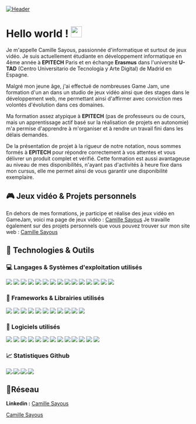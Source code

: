 [![Header](https://github.com/CamilleSA/CamilleSayous/blob/main/HeaderGithub.png "Header")](https://some-url.dev/)

# Hello world ! <img src="https://raw.githubusercontent.com/MartinHeinz/MartinHeinz/master/wave.gif" width="30px">
Je m'appelle Camille Sayous, passionnée d'informatique et surtout de jeux vidéo. Je suis actuellement étudiante en développement informatique en 4ème année à **EPITECH** Paris et en échange **Erasmus** dans l'université **U-TAD** (Centro Universitario de Tecnología y Arte Digital) de Madrid en Espagne.

Malgré mon jeune âge, j'ai effectué de nombreuses Game Jam, une formation d'un an dans un studio de jeux vidéo ainsi que des stages dans le développement web, me permettant ainsi d'affirmer avec conviction mes volontés d'évolution dans ces domaines.

Ma formation assez atypique à **EPITECH** (pas de professeurs ou de cours, mais un apprentissage actif basé sur la réalisation de projets en autonomie) m'a permise d'apprendre à m'organiser et à rendre un travail fini dans les délais demandés.

De la présentation de projet à la rigueur de notre notation, nous sommes formés à **EPITECH** pour répondre correctement à vos attentes et vous délivrer un produit complet et vérifié.
Cette formation est aussi avantageuse au niveau de mes disponibilités, n'ayant pas d'activités à heure fixe dans mon cursus, elle me permet ainsi de vous garantir une disponibilité exemplaire.

## 🎮 Jeux vidéo & Projets personnels
En dehors de mes formations, je participe et réalise des jeux vidéo en GameJam, voici ma page de jeux vidéo : [Camille Sayous](https://camillesayous.itch.io/)
Je travaille également sur des projets personnels que vous pouvez trouver sur mon site web : [Camille Sayous](https://cv-camille-sayous.netlify.app/)

## 🔧 Technologies & Outils
### 💻 Langages & Systèmes d'exploitation utilisés
![](https://img.shields.io/badge/Code-Python-informational?style=flat&logo=python&logoColor=white&color=6e67b6)
![](https://img.shields.io/badge/Code-C-informational?style=flat&logo=c&logoColor=white&color=6e67b6)
![](https://img.shields.io/badge/Code-C++-6e67b6.svg?style=flat&logo=c%2B%2B)
![](https://img.shields.io/badge/Code-CSharp-6e67b6.svg?style=flat&logo=csharp)
![](https://img.shields.io/badge/Code-HTML-6e67b6.svg?style=flat&logo=html5&logoColor=white)
![](https://img.shields.io/badge/Code-CSS-6e67b6.svg?style=flat&logo=css3&logoColor=white)
![](https://img.shields.io/badge/Code-Sass-6e67b6.svg?style=flat&logo=sass&logoColor=white)
![](https://img.shields.io/badge/Code-JavaScript-6e67b6.svg?style=flat&logo=javascript&logoColor=white)
![](https://img.shields.io/badge/Code-TypeScript-6e67b6.svg?style=flat&logo=typescript&logoColor=white)
![](https://img.shields.io/badge/Code-JSON-6e67b6.svg?style=flat&logo=json&logoColor=white)
![](https://img.shields.io/badge/Code-Docker-6e67b6.svg?style=flat&logo=docker&logoColor=white)
![](https://img.shields.io/badge/Code-Java-6e67b6.svg?style=flat&logo=java&logoColor=white)
![](https://img.shields.io/badge/Code-PHP-6e67b6.svg?style=flat&logo=php&logoColor=white)
![](https://img.shields.io/badge/OS-Linux-informational?style=flat&logo=linux&logoColor=white&color=6e67b6)
![](https://img.shields.io/badge/OS-Windows-informational?style=flat&logo=windows&logoColor=white&color=6e67b6)

### 📘 Frameworks & Librairies utilisés
![](https://img.shields.io/badge/Framework-ReactJS-informational?style=flat&logo=react&logoColor=white&color=6e67b6)
![](https://img.shields.io/badge/Framework-ReactNative-informational?style=flat&logo=react&logoColor=white&color=6e67b6)
![](https://img.shields.io/badge/Framework-Meteor-informational?style=flat&logo=meteor&logoColor=white&color=6e67b6)
![](https://img.shields.io/badge/Framework-Angular-informational?style=flat&logo=angular&logoColor=white&color=6e67b6)
![](https://img.shields.io/badge/Framework-VueJS-informational?style=flat&logo=vue.js&logoColor=white&color=6e67b6)
![](https://img.shields.io/badge/Framework-Bootstrap-informational?style=flat&logo=bootstrap&logoColor=white&color=6e67b6)
![](https://img.shields.io/badge/Framework-Flask-informational?style=flat&logo=flask&logoColor=white&color=6e67b6)
![](https://img.shields.io/badge/Framework-Django-informational?style=flat&logo=django&logoColor=white&color=6e67b6)
![](https://img.shields.io/badge/Library-JQuery-informational?style=flat&logo=jquery&logoColor=white&color=6e67b6)
![](https://img.shields.io/badge/Library-ChartJS-informational?style=flat&logo=chart.js&logoColor=white&color=6e67b6)
![](https://img.shields.io/badge/Library-Leaflet-informational?style=flat&logo=leaflet&logoColor=white&color=6e67b6)

### 💽 Logiciels utilisés
![](https://img.shields.io/badge/Software-VsCode-informational?style=flat&logo=visualstudiocode&logoColor=white&color=6e67b6)
![](https://img.shields.io/badge/Software-Unity-informational?style=flat&logo=unity&logoColor=white&color=6e67b6)
![](https://img.shields.io/badge/Software-Blender-informational?style=flat&logo=blender&logoColor=white&color=6e67b6)
![](https://img.shields.io/badge/Software-Jupyter-informational?style=flat&logo=jupyter&logoColor=white&color=6e67b6)
![](https://img.shields.io/badge/Software-Kubernetes-informational?style=flat&logo=kubernetes&logoColor=white&color=6e67b6)
![](https://img.shields.io/badge/Software-Jenkins-informational?style=flat&logo=jenkins&logoColor=white&color=6e67b6)
![](https://img.shields.io/badge/Software-Wordpress-informational?style=flat&logo=wordpress&logoColor=white&color=6e67b6)
![](https://img.shields.io/badge/Software-AndroidStudio-informational?style=flat&logo=androidstudio&logoColor=white&color=6e67b6)
![](https://img.shields.io/badge/Software-Expo-informational?style=flat&logo=expo&logoColor=white&color=6e67b6)
![](https://img.shields.io/badge/Software-Gimp-informational?style=flat&logo=gimp&logoColor=white&color=6e67b6)
![](https://img.shields.io/badge/Software-Git-informational?style=flat&logo=git&logoColor=white&color=6e67b6)
![](https://img.shields.io/badge/Software-Github-informational?style=flat&logo=github&logoColor=white&color=6e67b6)
![](https://img.shields.io/badge/Software-Gitlab-informational?style=flat&logo=gitlab&logoColor=white&color=6e67b6)

### 📈 Statistiques Github

<a href="https://github.com/CamilleSA/CamilleSA">
  <img align="center" src="https://github-readme-stats.vercel.app/api/top-langs/?username=CamilleSA&hide=javascript,html,tex&title_color=ffffff&text_color=c9cacc&icon_color=2bbc8a&bg_color=1d1f21&langs_count=3" />
</a>
<a href="https://github.com/CamilleSA/CamilleSA">
  <img align="center" src="https://github-readme-stats.vercel.app/api?username=CamilleSA&show_icons=true&line_height=27&count_private=true&title_color=ffffff&text_color=c9cacc&icon_color=2bbc8a&bg_color=1d1f21" />
</a>
<a href="https://github.com/CamilleSA/Area-Epitech">
  <img align="center" src="https://github-readme-stats.vercel.app/api/pin/?username=CamilleSA&repo=Area-Epitech&title_color=ffffff&text_color=c9cacc&icon_color=2bbc8a&bg_color=1d1f21" />
</a>
<a href="https://github.com/CamilleSA/Epicture-Epitech">
  <img align="center" src="https://github-readme-stats.vercel.app/api/pin/?username=CamilleSA&repo=Epicture-Epitech&title_color=ffffff&text_color=c9cacc&icon_color=2bbc8a&bg_color=1d1f21" />
</a>  

## 📱Réseau
**Linkedin :** [Camille Sayous](https://www.linkedin.com/in/camille-sayous-3a5563178/)
<script src="https://platform.linkedin.com/badges/js/profile.js" async defer type="text/javascript"></script>
<div class="badge-base LI-profile-badge" data-locale="fr_FR" data-size="medium" data-theme="dark" data-type="VERTICAL" data-vanity="camille-sayous-3a5563178" data-version="v1"><a class="badge-base__link LI-simple-link" href="https://fr.linkedin.com/in/camille-sayous-3a5563178?trk=profile-badge">Camille Sayous</a></div>
